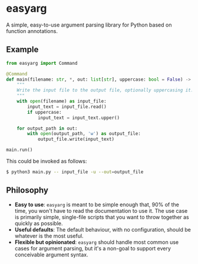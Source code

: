 # easyarg

A simple, easy-to-use argument parsing library for Python based on function annotations.

## Example

```python
from easyarg import Command

@Command
def main(filename: str, *, out: list[str], uppercase: bool = False) -> None:
    """
    Write the input file to the output file, optionally uppercasing it.
    """
    with open(filename) as input_file:
        input_text = input_file.read()
        if uppercase:
            input_text = input_text.upper()

    for output_path in out:
        with open(output_path, 'w') as output_file:
            output_file.write(input_text)

main.run()
```

This could be invoked as follows:

```sh
$ python3 main.py -- input_file -u --out=output_file
```

## Philosophy

- **Easy to use**: `easyarg` is meant to be simple enough that, 90% of the
  time, you won't have to read the documentation to use it.  The use case is
  primarily simple, single-file scripts that you want to throw together as
  quickly as possible.
- **Useful defaults**: The default behaviour, with no configuration, should
  be whatever is the most useful.
- **Flexible but opinionated**: `easyarg` should handle most common use cases
  for argument parsing, but it's a non-goal to support every conceivable
  argument syntax.
